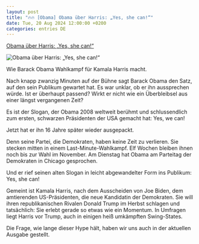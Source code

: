 ```yaml
---
layout: post
title: "🔥🔥 [Obama] Obama über Harris: „Yes, she can!“"
date: Tue, 20 Aug 2024 12:00:00 +0200
categories: entries DE
---
```

[Obama über Harris: „Yes, she can!“](https://www.profil.at/morgenpost/obama-ueber-harris-yes-she-can/402938701)

![Obama über Harris: „Yes, she can!“](https://image.profil.at/images/fb_profilat/8810274/abb1368.jpg)

Wie Barack Obama Wahlkampf für Kamala Harris macht.

Nach knapp zwanzig Minuten auf der Bühne sagt Barack Obama den Satz, auf den sein Publikum gewartet hat. Es war unklar, ob er ihn aussprechen würde. Ist er überhaupt passend? Wirkt er nicht wie ein Überbleibsel aus einer längst vergangenen Zeit?

Es ist der Slogan, der Obama 2008 weltweit berühmt und schlussendlich zum ersten, schwarzen Präsidenten der USA gemacht hat: Yes, we can!

Jetzt hat er ihn 16 Jahre später wieder ausgepackt.

Denn seine Partei, die Demokraten, haben keine Zeit zu verlieren. Sie stecken mitten in einem Last-Minute-Wahlkampf. Elf Wochen bleiben ihnen noch bis zur Wahl im November. Am Dienstag hat Obama am Parteitag der Demokraten in Chicago gesprochen.

Und er rief seinen alten Slogan in leicht abgewandelter Form ins Publikum: Yes, she can!

Gemeint ist Kamala Harris, nach dem Ausscheiden von Joe Biden, dem amtierenden US-Präsidenten, die neue Kandidatin der Demokraten. Sie will ihren republikanischen Rivalen Donald Trump im Herbst schlagen und tatsächlich: Sie erlebt gerade so etwas wie ein Momentum. In Umfragen liegt Harris vor Trump, auch in einigen heiß umkämpften Swing-States.

Die Frage, wie lange dieser Hype hält, haben wir uns auch in der aktuellen Ausgabe gestellt.

